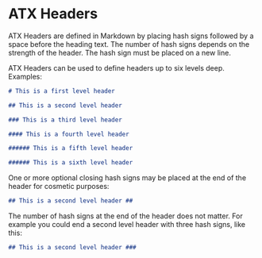 # ATX Headers

ATX Headers are defined in Markdown by placing hash signs followed by a space before the heading text. The number of hash signs depends on the strength of the header. The hash sign must be placed on a new line.

ATX Headers can be used to define headers up to six levels deep. Examples:

```markdown
# This is a first level header
```

```markdown
## This is a second level header
```

```markdown
### This is a third level header
```

```markdown
#### This is a fourth level header
```

```markdown
###### This is a fifth level header
```

```markdown
###### This is a sixth level header
```

One or more optional closing hash signs may be placed at the end of the header for cosmetic purposes:

```markdown
## This is a second level header ##
```

The number of hash signs at the end of the header does not matter. For example you could end a second level header with three hash signs, like this:

```markdown
## This is a second level header ###
```
